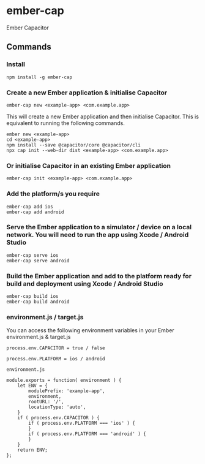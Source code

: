 # ember-cap
Ember Capacitor

## Commands

### Install
```
npm install -g ember-cap
```

### Create a new Ember application & initialise Capacitor
```
ember-cap new <example-app> <com.example.app>
```
This will create a new Ember application and then initialise Capacitor. This is equivalent to running the following commands.
```
ember new <example-app>
cd <example-app>
npm install --save @capacitor/core @capacitor/cli
npx cap init --web-dir dist <example-app> <com.example.app>
```

### Or initialise Capacitor in an existing Ember application
```
ember-cap init <example-app> <com.example.app>
```

### Add the platform/s you require
```
ember-cap add ios
ember-cap add android
```

### Serve the Ember application to a simulator / device on a local network. You will need to run the app using Xcode / Android Studio
```
ember-cap serve ios
ember-cap serve android
```

### Build the Ember application and add to the platform ready for build and deployment using Xcode / Android Studio
```
ember-cap build ios
ember-cap build android
```

### environment.js / target.js
You can access the following environment variables in your Ember environment.js & target.js
```
process.env.CAPACITOR = true / false  
```
```
process.env.PLATFORM = ios / android  
```
```
environment.js

module.exports = function( environment ) {
    let ENV = {
        modulePrefix: 'example-app',
        environment,
        rootURL: '/',
        locationType: 'auto',
    }
    if ( process.env.CAPACITOR ) {   
        if ( process.env.PLATFORM === 'ios' ) {
        }
        if ( process.env.PLATFORM === 'android' ) {
        }
    }
    return ENV;
};
```
